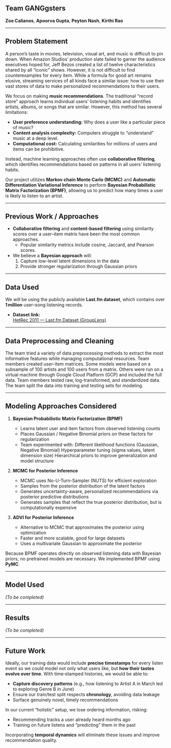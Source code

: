 ## Team GANGgsters

**Zoe Calianos**, **Apoorva Gupta**, **Peyton Nash**, **Kirthi Rao**

---

## Problem Statement

A person’s taste in movies, television, visual art, and music is difficult to pin down. When Amazon Studios’ production slate failed to garner the audience executives hoped for, Jeff Bezos created a list of twelve characteristics shared by all “iconic” shows. However, it is not difficult to find counterexamples for every item. While a formula for good art remains elusive, streaming services of all kinds face a similar issue: how to use their vast stores of data to make personalized recommendations to their users.

We focus on making **music recommendations**. The traditional “record store” approach learns individual users’ listening habits and identifies artists, albums, or songs that are similar. However, this method has several limitations:

- **User preference understanding:** Why does a user like a particular piece of music?  
- **Content analysis complexity:** Computers struggle to “understand” music at a deep level.  
- **Computational cost:** Calculating similarities for millions of users and items can be prohibitive.

Instead, machine learning approaches often use **collaborative filtering**, which identifies recommendations based on patterns in all users’ listening habits.

Our project utilizes **Markov chain Monte Carlo (MCMC)** and **Automatic Differentiation Variational Inference** to perform **Bayesian Probabilistic Matrix Factorization (BPMF)**, allowing us to predict how many times a user is likely to listen to an artist.

---

## Previous Work / Approaches

- **Collaborative filtering** and **content-based filtering** using similarity scores over a user–item matrix have been the most common approaches.  
  - Popular similarity metrics include cosine, Jaccard, and Pearson scores.
- We believe a **Bayesian approach** will:
  1. Capture low-level latent dimensions in the data  
  2. Provide stronger regularization through Gaussian priors

---

## Data Used

We will be using the publicly available **Last.fm dataset**, which contains over **1 million** user–song listening records.  
   
- **Dataset link:**  
  [HetRec 2011 — Last.fm Dataset (GroupLens)](https://grouplens.org/datasets/hetrec-2011/)

---

## Data Preprocessing and Cleaning

The team tried a variety of data preprocessing methods to extract the most informative features while managing computational resources. Team members created user-item matrices. Some models were based on a subsample of 100 artists and 100 users from a matrix. Others were run on a virtual machine through Google Cloud Platform (GCP) and included the full data. Team members tested raw, log-transformed, and standardized data. The team split the data into training and testing sets for modeling.

---

## Modeling Approaches Considered

1. **Bayesian Probabilistic Matrix Factorization (BPMF)**  
   - Learns latent user and item factors from observed listening counts  
   - Places Gaussian / Negative Binomial priors on these factors for regularization
   - Team experimented with:
          Different likelihood functions (Gaussian, Negative Binomial)
          Hyperparameter tuning (sigma values, latent dimension size)
          Hierarchical priors to improve generalization and model structure
   
2. **MCMC for Posterior Inference**
   - MCMC uses No-U-Turn-Sampler (NUTS) for efficient exploration
   - Samples from the posterior distribution of the latent factors  
   - Generates uncertainty-aware, personalized recommendations via posterior predictive distributions
   - Generates samples that reflect the true posterior distribution, but is computationally expensive
   
3. **ADVI for Posterior Inference**
   - Alternative to MCMC that approximates the posterior using optimization
   - Faster and more scalable, good for large datasets
   - Uses a multivariate Gaussian to approximate the posterior

Because BPMF operates directly on observed listening data with Bayesian priors, no pretrained models are necessary. We implemented BPMF using **PyMC**.

---

## Model Used

*(To be completed)*

---

## Results

*(To be completed)*

---

## Future Work

Ideally, our training data would include **precise timestamps** for every listen event so we could model not only what users like, but **how their tastes evolve over time**. With time‑stamped histories, we would be able to:

- **Capture discovery patterns** (e.g., how listening to Artist A in March led to exploring Genre B in June)  
- Ensure our train/test split respects **chronology**, avoiding data leakage  
- Surface genuinely novel, timely recommendations  

In our current “holistic” setup, we lose ordering information, risking:

- Recommending tracks a user already heard months ago  
- Training on future listens and “predicting” them in the past  

Incorporating **temporal dynamics** will eliminate these issues and improve recommendation quality.
